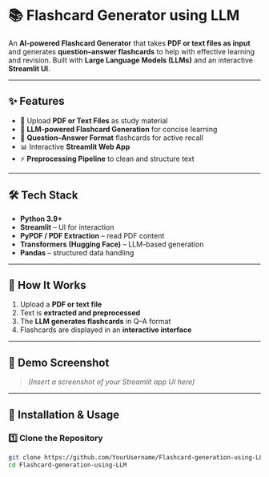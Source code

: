 # 📚 Flashcard Generator using LLM  

An **AI-powered Flashcard Generator** that takes **PDF or text files as input** and generates **question–answer flashcards** to help with effective learning and revision. Built with **Large Language Models (LLMs)** and an interactive **Streamlit UI**.  

---

## ✨ Features
- 📂 Upload **PDF or Text Files** as study material  
- 🤖 **LLM-powered Flashcard Generation** for concise learning  
- 📝 **Question–Answer Format** flashcards for active recall  
- 📊 Interactive **Streamlit Web App**  
- ⚡ **Preprocessing Pipeline** to clean and structure text  

---

## 🛠️ Tech Stack
- **Python 3.9+**  
- **Streamlit** – UI for interaction  
- **PyPDF / PDF Extraction** – read PDF content  
- **Transformers (Hugging Face)** – LLM-based generation  
- **Pandas** – structured data handling  

---

## 🚀 How It Works
1. Upload a **PDF or text file**  
2. Text is **extracted and preprocessed**  
3. The **LLM generates flashcards** in Q–A format  
4. Flashcards are displayed in an **interactive interface**  

---

## 📸 Demo Screenshot
> *(Insert a screenshot of your Streamlit app UI here)*  

---

## 🔧 Installation & Usage

### 1️⃣ Clone the Repository
```bash
git clone https://github.com/YourUsername/Flashcard-generation-using-LLM.git
cd Flashcard-generation-using-LLM
